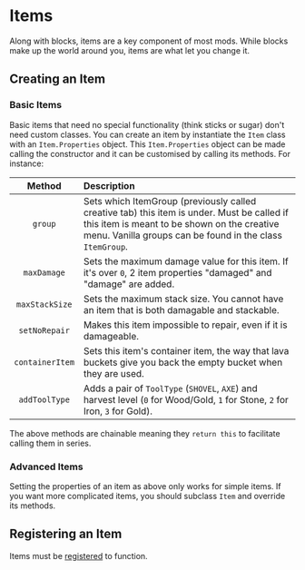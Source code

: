Items
=====

Along with blocks, items are a key component of most mods. While blocks make up the world around you, items are what let you change it.

Creating an Item
----------------

### Basic Items

Basic items that need no special functionality (think sticks or sugar) don't need custom classes. You can create an item by instantiate the `Item` class with an `Item.Properties` object. This `Item.Properties` object can be made calling the constructor and it can be customised by calling its methods. For instance:

|         Method         |                  Description                  |
|:----------------------:|:----------------------------------------------|
|         `group`        | Sets which ItemGroup (previously called creative tab) this item is under. Must be called if this item is meant to be shown on the creative menu. Vanilla groups can be found in the class `ItemGroup`. |
|       `maxDamage`      | Sets the maximum damage value for this item. If it's over `0`, 2 item properties "damaged" and "damage" are added. |
|     `maxStackSize`     | Sets the maximum stack size. You cannot have an item that is both damagable and stackable. |
|      `setNoRepair`     | Makes this item impossible to repair, even if it is damageable. |
|     `containerItem`    | Sets this item's container item, the way that lava buckets give you back the empty bucket when they are used. |
|      `addToolType`     | Adds a pair of `ToolType` (`SHOVEL`, `AXE`) and harvest level (`0` for Wood/Gold, `1` for Stone, `2` for Iron, `3` for Gold). |

The above methods are chainable meaning they `return this` to facilitate calling them in series.

### Advanced Items

Setting the properties of an item as above only works for simple items. If you want more complicated items, you should subclass `Item` and override its methods.

Registering an Item
-------------------

Items must be [registered][registering] to function.

[registering]: ../concepts/registries.md#methods-for-registering
